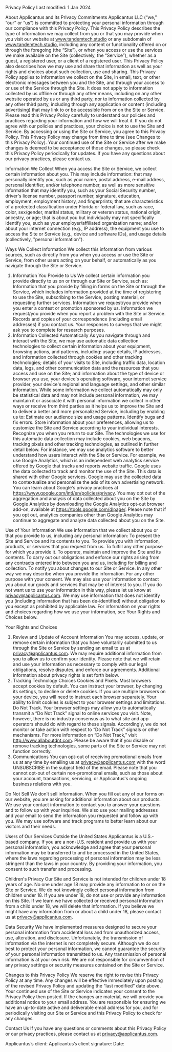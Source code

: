 Privacy Policy
Last modified: 1 Jan 2024

About Applicantus and its Privacy Commitments
Applicantus LLC (“we,” “our” or “us”) is committed to protecting your personal information through our compliance with this Privacy Policy.
This Privacy Policy describes the type of information we may collect from you or that you may provide when you visit our website at www.tandemtech.studio or any subdomain of www.tandemtech.studio, including any content or functionality offered on or through the foregoing (the “Site”), or when you access or use the services we make available on the Site (collectively, the “Service”), whether as a guest, a registered user, or a client of a registered user. This Privacy Policy also describes how we may use and share that information as well as your rights and choices about such collection, use and sharing.
This Privacy Policy applies to information we collect on the Site, in email, text, or other electronic messages between you and the Site, and through your access to or use of the Service through the Site. It does not apply to information collected by us offline or through any other means, including on any other website operated by us or any third party, nor to information collected by any other third party, including through any application or content (including advertising) that may link to or be accessible from or on the Site or Service.
Please read this Privacy Policy carefully to understand our policies and practices regarding your information and how we will treat it. If you do not agree with our policies and practices, your choice is not to use the Site and Service. By accessing or using the Site or Service, you agree to this Privacy Policy.
This Privacy Policy may change from time to time (see Changes to this Privacy Policy). Your continued use of the Site or Service after we make changes is deemed to be acceptance of those changes, so please check this Privacy Policy periodically for updates. If you have any questions about our privacy practices, please contact us.

Information We Collect
When you access the Site or Service, we collect certain information about you. This may include information:
that may personally identify you, such as your name, postal address, e-mail address, personal identifier, and/or telephone number, as well as more sensitive information that may identify you, such as your Social Security number, driver's license number, passport number, signature, education, employment, employment history, and fingerprints;
that are characteristics of a protected classification under Florida or federal law, such as race, color, sex/gender, marital status, military or veteran status, national origin, ancestry, or age;
that is about you but individually may not specifically identify you, such as your employer/affiliated organization name; and/or
about your internet connection (e.g., IP address), the equipment you use to access the Site or Service (e.g., device and software IDs), and usage details (collectively, "personal information").

Ways We Collect Information
We collect this information from various sources, such as directly from you when you access or use the Site or Service, from other users acting on your behalf, or automatically as you navigate through the Site or Service.
1. Information You Provide to Us
We collect certain information you provide directly to us on or through our Site or Service, such as:
Information that you provide by filling in forms on the Site or through the Service, which includes information provided at the time of registering to use the Site, subscribing to the Service, posting material, or requesting further services.
Information we request/you provide when you enter a contest or promotion sponsored by us.
Information we request/you provide when you report a problem with the Site or Service.
Records and copies of your correspondence (including email addresses) if you contact us.
Your responses to surveys that we might ask you to complete for research purposes.
2. Information Collected Automatically
As you navigate through and interact with the Site, we may use automatic data collection technologies to collect certain information about your equipment, browsing actions, and patterns, including:
usage details, IP addresses, and information collected through cookies and other tracking technologies;
details of your visits to Site, including traffic data, location data, logs, and other communication data and the resources that you access and use on the Site; and
information about the type of device or browser you use, your device's operating software, your internet service provider, your device's regional and language settings, and other similar information.
While some information we collect automatically may only be statistical data and may not include personal information, we may maintain it or associate it with personal information we collect in other ways or receive from third parties as it helps us to improve the Site and to deliver a better and more personalized Service, including by enabling us to:
Estimate our audience size and usage patterns.
Identify bugs and fix errors.
Store information about your preferences, allowing us to customize the Site and Service according to your individual interests.
Recognize you when you return to our Site.
The technologies we use for this automatic data collection may include cookies, web beacons, tracking pixels and other tracking technologies, as outlined in further detail below. For instance, we may use analytics software to better understand how users interact with the Site or Service. For example, we use Google Analytics, which is an independent web analytics service offered by Google that tracks and reports website traffic. Google uses the data collected to track and monitor the use of the Site. This data is shared with other Google services. Google may use the collected data to contextualize and personalize the ads of its own advertising network. You can learn about Google's privacy practices at https://www.google.com/intl/en/policies/privacy.
You may opt out of the aggregation and analysis of data collected about you on the Site by Google Analytics by downloading the Google Analytics opt-out browser add-on, available at https://tools.google.com/dlpage/. Please note that if you opt out, analytics companies other than Google Analytics may continue to aggregate and analyze data collected about you on the Site.

Use of Your Information
We use information that we collect about you or that you provide to us, including any personal information:
To present the Site and Service and its contents to you.
To provide you with information, products, or services that you request from us.
To fulfill any other purpose for which you provide it.
To operate, maintain and improve the Site and its contents.
To carry out our obligations and enforce our rights arising from any contracts entered into between you and us, including for billing and collection.
To notify you about changes to our Site or Service.
In any other way we may describe when you provide the information.
For any other purpose with your consent.
We may also use your information to contact you about our goods and services that may be of interest to you. If you do not want us to use your information in this way, please let us know at privacy@applicantus.com.
We may use information that does not identify you (including information that has been de-identified) without obligation to you except as prohibited by applicable law.
For information on your rights and choices regarding how we use your information, see Your Rights and Choices below.

Your Rights and Choices
1. Review and Update of Account Information
You may access, update, or remove certain information that you have voluntarily submitted to us through the Site or Service by sending an email to us at privacy@applicantus.com. We may require additional information from you to allow us to confirm your identity. Please note that we will retain and use your information as necessary to comply with our legal obligations, resolve disputes, and enforce our agreements. Additional information about privacy rights is set forth below.
2. Tracking Technology Choices
Cookies and Pixels. Most browsers accept cookies by default. You can instruct your browser, by changing its settings, to decline or delete cookies. If you use multiple browsers on your device, you will need to instruct each browser separately. Your ability to limit cookies is subject to your browser settings and limitations.
Do Not Track. Your browser settings may allow you to automatically transmit a “Do Not Track” signal to online services you visit. Note, however, there is no industry consensus as to what site and app operators should do with regard to these signals. Accordingly, we do not monitor or take action with respect to “Do Not Track” signals or other mechanisms. For more information on “Do Not Track,” visit http://www.allaboutdnt.com.
Please be aware that if you disable or remove tracking technologies, some parts of the Site or Service may not function correctly.
3. Communications
You can opt-out of receiving promotional emails from us at any time by emailing us at privacy@applicantus.com with the word UNSUBSCRIBE in the subject field of the email. Please note that you cannot opt-out of certain non-promotional emails, such as those about your account, transactions, servicing, or Applicantus's ongoing business relations with you.

Do Not Sell
We don’t sell information. When you fill out any of our forms on our website, you are asking for additional information about our products. We use your contact information to contact you to answer your questions and to follow up with your inquiries. We also use your mailing addresses and your email to send the information you requested and follow up with you. We may use software and track programs to better learn about our visitors and their needs.

Users of Our Services Outside the United States
Applicantus is a U.S.-based company. If you are a non-U.S. resident and provide us with your personal information, you acknowledge and agree that your personal information may be transferred to and be processed in the United States, where the laws regarding processing of personal information may be less stringent than the laws in your country. By providing your information, you consent to such transfer and processing.

Children's Privacy
Our Site and Service is not intended for children under 18 years of age. No one under age 18 may provide any information to or on the Site or Service. We do not knowingly collect personal information from children under 18. If you are under 18, do not use or provide any information on this Site. If we learn we have collected or received personal information from a child under 18, we will delete that information. If you believe we might have any information from or about a child under 18, please contact us at privacy@applicantus.com.

Data Security
We have implemented measures designed to secure your personal information from accidental loss and from unauthorized access, use, alteration, and disclosure.
Unfortunately, the transmission of information via the internet is not completely secure. Although we do our best to protect your personal information, we cannot guarantee the security of your personal information transmitted to us. Any transmission of personal information is at your own risk. We are not responsible for circumvention of any privacy settings or security measures contained on the Site or Service.

Changes to this Privacy Policy
We reserve the right to revise this Privacy Policy at any time. Any changes will be effective immediately upon posting of the revised Privacy Policy and updating the “last modified” date above. Your continued use of the Site or Service indicates your consent to the Privacy Policy then posted. If the changes are material, we will provide you additional notice to your email address. You are responsible for ensuring we have an up-to-date active and deliverable email address for you, and for periodically visiting our Site or Service and this Privacy Policy to check for any changes.

Contact Us
If you have any questions or comments about this Privacy Policy or our privacy practices, please contact us at privacy@applicantus.com.

Applicantus’s client:
Applicantus’s client signature:
Date:
